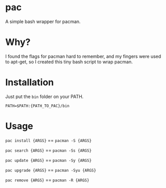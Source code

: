 pac
===

A simple bash wrapper for pacman.

# Why?

I found the flags for pacman hard to remember, and my fingers were used to apt-get, so I created this tiny bash script to wrap pacman.

# Installation

Just put the `bin` folder on your PATH.

```
PATH=$PATH:{PATH_TO_PAC}/bin
```

# Usage

`pac install {ARGS}` == `pacman -S {ARGS}`

`pac search {ARGS}`  == `pacman -Ss {ARGS}`

`pac update {ARGS}`  == `pacman -Sy {ARGS}`

`pac upgrade {ARGS}` == `pacman -Syu {ARGS}`

`pac remove {ARGS}`  == `pacman -R {ARGS}`

